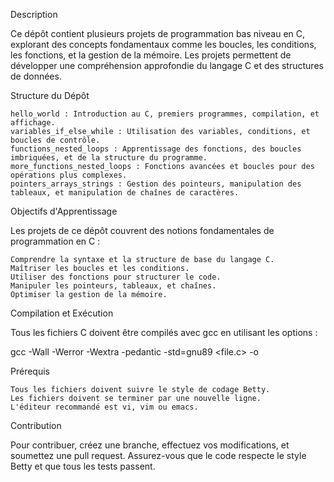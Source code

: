 Description

Ce dépôt contient plusieurs projets de programmation bas niveau en C, explorant des concepts fondamentaux comme les boucles, les conditions, les fonctions, et la gestion de la mémoire. Les projets permettent de développer une compréhension approfondie du langage C et des structures de données.

Structure du Dépôt

    hello_world : Introduction au C, premiers programmes, compilation, et affichage.
    variables_if_else_while : Utilisation des variables, conditions, et boucles de contrôle.
    functions_nested_loops : Apprentissage des fonctions, des boucles imbriquées, et de la structure du programme.
    more_functions_nested_loops : Fonctions avancées et boucles pour des opérations plus complexes.
    pointers_arrays_strings : Gestion des pointeurs, manipulation des tableaux, et manipulation de chaînes de caractères.

Objectifs d'Apprentissage

Les projets de ce dépôt couvrent des notions fondamentales de programmation en C :

    Comprendre la syntaxe et la structure de base du langage C.
    Maîtriser les boucles et les conditions.
    Utiliser des fonctions pour structurer le code.
    Manipuler les pointeurs, tableaux, et chaînes.
    Optimiser la gestion de la mémoire.

Compilation et Exécution

Tous les fichiers C doivent être compilés avec gcc en utilisant les options :

gcc -Wall -Werror -Wextra -pedantic -std=gnu89 <file.c> -o <output>

Prérequis

    Tous les fichiers doivent suivre le style de codage Betty.
    Les fichiers doivent se terminer par une nouvelle ligne.
    L'éditeur recommandé est vi, vim ou emacs.

Contribution

Pour contribuer, créez une branche, effectuez vos modifications, et soumettez une pull request. Assurez-vous que le code respecte le style Betty et que tous les tests passent.

